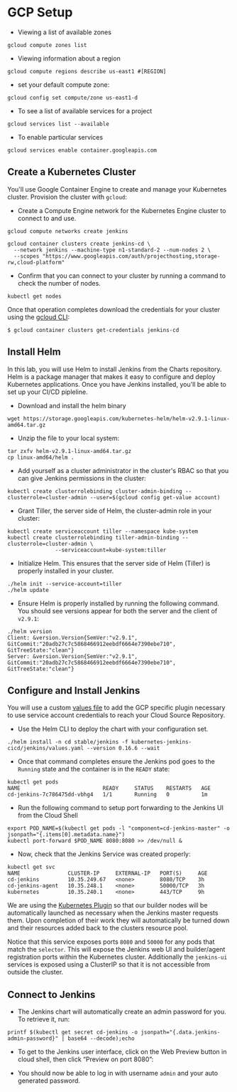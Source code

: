 # GCP Setup

* Viewing a list of available zones

```
gcloud compute zones list

```

* Viewing information about a region

```
gcloud compute regions describe us-east1 #[REGION]

```

* set your default compute zone:

```
gcloud config set compute/zone us-east1-d

```

* To see a list of available services for a project

```
gcloud services list --available

```
* To enable particular services

```
gcloud services enable container.googleapis.com

```
## Create a Kubernetes Cluster
You'll use Google Container Engine to create and manage your Kubernetes cluster. Provision the cluster with `gcloud`:

* Create a Compute Engine network for the Kubernetes Engine cluster to connect to and use.

```
gcloud compute networks create jenkins
```

```shell
gcloud container clusters create jenkins-cd \
  --network jenkins --machine-type n1-standard-2 --num-nodes 2 \
  --scopes "https://www.googleapis.com/auth/projecthosting,storage-rw,cloud-platform"
```

* Confirm that you can connect to your cluster by running a command to check the number of nodes.

```
kubectl get nodes
```

Once that operation completes download the credentials for your cluster using the [gcloud CLI](https://cloud.google.com/sdk/):
```shell
$ gcloud container clusters get-credentials jenkins-cd
```
## Install Helm

In this lab, you will use Helm to install Jenkins from the Charts repository. Helm is a package manager that makes it easy to configure and deploy Kubernetes applications.  Once you have Jenkins installed, you'll be able to set up your CI/CD pipleline.

* Download and install the helm binary

```shell
wget https://storage.googleapis.com/kubernetes-helm/helm-v2.9.1-linux-amd64.tar.gz
```

* Unzip the file to your local system:

```shell
tar zxfv helm-v2.9.1-linux-amd64.tar.gz
cp linux-amd64/helm .
```

* Add yourself as a cluster administrator in the cluster's RBAC so that you can give Jenkins permissions in the cluster:
    
```shell
kubectl create clusterrolebinding cluster-admin-binding --clusterrole=cluster-admin --user=$(gcloud config get-value account)
```

* Grant Tiller, the server side of Helm, the cluster-admin role in your cluster:

```shell
kubectl create serviceaccount tiller --namespace kube-system
kubectl create clusterrolebinding tiller-admin-binding --clusterrole=cluster-admin \
               --serviceaccount=kube-system:tiller
```

* Initialize Helm. This ensures that the server side of Helm (Tiller) is properly installed in your cluster.

```shell
./helm init --service-account=tiller
./helm update
```

* Ensure Helm is properly installed by running the following command. You should see versions appear for both the server and the client of ```v2.9.1```:

```shell
./helm version
Client: &version.Version{SemVer:"v2.9.1", GitCommit:"20adb27c7c5868466912eebdf6664e7390ebe710", GitTreeState:"clean"}
Server: &version.Version{SemVer:"v2.9.1", GitCommit:"20adb27c7c5868466912eebdf6664e7390ebe710", GitTreeState:"clean"}
```
## Configure and Install Jenkins
You will use a custom [values file](https://github.com/kubernetes/helm/blob/master/docs/chart_template_guide/values_files.md) to add the GCP specific plugin necessary to use service account credentials to reach your Cloud Source Repository.

* Use the Helm CLI to deploy the chart with your configuration set.

```shell
./helm install -n cd stable/jenkins -f kubernetes-jenkins-cicd/jenkins/values.yaml --version 0.16.6 --wait
```

* Once that command completes ensure the Jenkins pod goes to the `Running` state and the container is in the `READY` state:

```shell
kubectl get pods
NAME                          READY     STATUS    RESTARTS   AGE
cd-jenkins-7c786475dd-vbhg4   1/1       Running   0          1m
```

* Run the following command to setup port forwarding to the Jenkins UI from the Cloud Shell

```shell
export POD_NAME=$(kubectl get pods -l "component=cd-jenkins-master" -o jsonpath="{.items[0].metadata.name}")
kubectl port-forward $POD_NAME 8080:8080 >> /dev/null &
```

* Now, check that the Jenkins Service was created properly:

```shell
kubectl get svc
NAME               CLUSTER-IP     EXTERNAL-IP   PORT(S)     AGE
cd-jenkins         10.35.249.67   <none>        8080/TCP    3h
cd-jenkins-agent   10.35.248.1    <none>        50000/TCP   3h
kubernetes         10.35.240.1    <none>        443/TCP     9h
```

We are using the [Kubernetes Plugin](https://wiki.jenkins-ci.org/display/JENKINS/Kubernetes+Plugin) so that our builder nodes will be automatically launched as necessary when the Jenkins master requests them.
Upon completion of their work they will automatically be turned down and their resources added back to the clusters resource pool.

Notice that this service exposes ports `8080` and `50000` for any pods that match the `selector`. This will expose the Jenkins web UI and builder/agent registration ports within the Kubernetes cluster.
Additionally the `jenkins-ui` services is exposed using a ClusterIP so that it is not accessible from outside the cluster.

## Connect to Jenkins

* The Jenkins chart will automatically create an admin password for you. To retrieve it, run:

```shell
printf $(kubectl get secret cd-jenkins -o jsonpath="{.data.jenkins-admin-password}" | base64 --decode);echo
```

* To get to the Jenkins user interface, click on the Web Preview button in cloud shell, then click “Preview on port 8080”:

* You should now be able to log in with username `admin` and your auto generated password.
